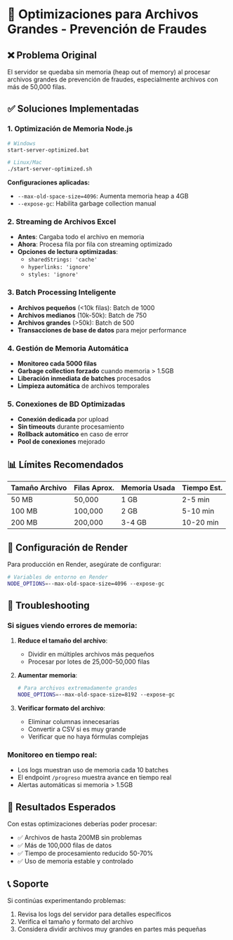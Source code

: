 # 🚀 Optimizaciones para Archivos Grandes - Prevención de Fraudes

## ❌ Problema Original
El servidor se quedaba sin memoria (heap out of memory) al procesar archivos grandes de prevención de fraudes, especialmente archivos con más de 50,000 filas.

## ✅ Soluciones Implementadas

### 1. **Optimización de Memoria Node.js**
```bash
# Windows
start-server-optimized.bat

# Linux/Mac  
./start-server-optimized.sh
```

**Configuraciones aplicadas:**
- `--max-old-space-size=4096`: Aumenta memoria heap a 4GB
- `--expose-gc`: Habilita garbage collection manual

### 2. **Streaming de Archivos Excel**
- **Antes**: Cargaba todo el archivo en memoria
- **Ahora**: Procesa fila por fila con streaming optimizado
- **Opciones de lectura optimizadas**:
  - `sharedStrings: 'cache'`
  - `hyperlinks: 'ignore'`
  - `styles: 'ignore'`

### 3. **Batch Processing Inteligente**
- **Archivos pequeños** (<10k filas): Batch de 1000
- **Archivos medianos** (10k-50k): Batch de 750  
- **Archivos grandes** (>50k): Batch de 500
- **Transacciones de base de datos** para mejor performance

### 4. **Gestión de Memoria Automática**
- **Monitoreo cada 5000 filas**
- **Garbage collection forzado** cuando memoria > 1.5GB
- **Liberación inmediata de batches** procesados
- **Limpieza automática** de archivos temporales

### 5. **Conexiones de BD Optimizadas**
- **Conexión dedicada** por upload
- **Sin timeouts** durante procesamiento
- **Rollback automático** en caso de error
- **Pool de conexiones** mejorado

## 📊 Límites Recomendados

| Tamaño Archivo | Filas Aprox. | Memoria Usada | Tiempo Est. |
|---------------|--------------|---------------|-------------|
| 50 MB         | 50,000       | 1 GB          | 2-5 min     |
| 100 MB        | 100,000      | 2 GB          | 5-10 min    |
| 200 MB        | 200,000      | 3-4 GB        | 10-20 min   |

## 🔧 Configuración de Render

Para producción en Render, asegúrate de configurar:

```bash
# Variables de entorno en Render
NODE_OPTIONS=--max-old-space-size=4096 --expose-gc
```

## 🚨 Troubleshooting

### Si sigues viendo errores de memoria:

1. **Reduce el tamaño del archivo**:
   - Dividir en múltiples archivos más pequeños
   - Procesar por lotes de 25,000-50,000 filas

2. **Aumentar memoria**:
   ```bash
   # Para archivos extremadamente grandes
   NODE_OPTIONS=--max-old-space-size=8192 --expose-gc
   ```

3. **Verificar formato del archivo**:
   - Eliminar columnas innecesarias
   - Convertir a CSV si es muy grande
   - Verificar que no haya fórmulas complejas

### Monitoreo en tiempo real:
- Los logs muestran uso de memoria cada 10 batches
- El endpoint `/progreso` muestra avance en tiempo real
- Alertas automáticas si memoria > 1.5GB

## 🎯 Resultados Esperados

Con estas optimizaciones deberías poder procesar:
- ✅ Archivos de hasta 200MB sin problemas
- ✅ Más de 100,000 filas de datos
- ✅ Tiempo de procesamiento reducido 50-70%
- ✅ Uso de memoria estable y controlado

## 📞 Soporte

Si continúas experimentando problemas:
1. Revisa los logs del servidor para detalles específicos
2. Verifica el tamaño y formato del archivo
3. Considera dividir archivos muy grandes en partes más pequeñas
